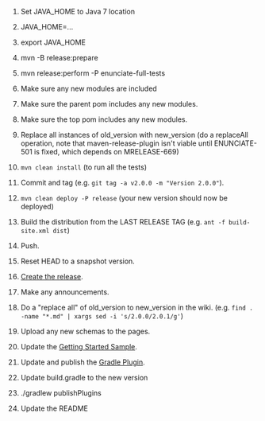 1. Set JAVA_HOME to Java 7 location
  1. JAVA_HOME=...
  2. export JAVA_HOME
2. mvn -B release:prepare
3. mvn release:perform -P enunciate-full-tests


1. Make sure any new modules are included
  1. Make sure the parent pom includes any new modules.
  2. Make sure the top pom includes any new modules.
2. Replace all instances of old_version with new_version (do a replaceAll operation, note that maven-release-plugin
    isn't viable until ENUNCIATE-501 is fixed, which depends on MRELEASE-669)
3. `mvn clean install` (to run all the tests)
4. Commit and tag (e.g. `git tag -a v2.0.0 -m "Version 2.0.0"`).
5. `mvn clean deploy -P release` (your new version should now be deployed)
6. Build the distribution from the LAST RELEASE TAG (e.g. `ant -f build-site.xml dist`)
7. Push.
8. Reset HEAD to a snapshot version.
9. [Create the release](https://github.com/stoicflame/enunciate/releases).
10. Make any announcements.
11. Do a "replace all" of old_version to new_version in the wiki. (e.g. `find . -name "*.md" | xargs sed -i 's/2.0.0/2.0.1/g'`)
12. Upload any new schemas to the pages.
13. Update the [Getting Started Sample](https://github.com/stoicflame/enunciate-sample).
14. Update and publish the [Gradle Plugin](https://github.com/stoicflame/enunciate-gradle).
  1. Update build.gradle to the new version
  2. ./gradlew publishPlugins
  3. Update the README